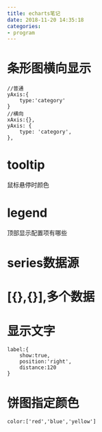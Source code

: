```yaml
---
title: echarts笔记
date: 2018-11-20 14:35:18
categories: 
- program
---
```


# 条形图横向显示

```
//普通
yAxis:{
	type:'category'
}
//横向
xAxis:{},
yAxis: {
    type: 'category',
},
```

# tooltip

鼠标悬停时颜色



# legend

顶部显示配置项有哪些

# series数据源

# [{},{}],多个数据

# 显示文字

```
label:{
    show:true,
    position:'right',
    distance:120
}
```

# 饼图指定颜色

```
color:['red','blue','yellow']
```